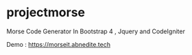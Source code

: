 # projectmorse
Morse Code Generator In Bootstrap 4 , Jquery and CodeIgniter

Demo : https://morseit.abnedite.tech
